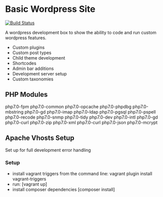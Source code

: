 # Basic Wordpress Site
[![Build Status](https://travis-ci.org/dreboard/wp_site.svg?branch=master)](https://travis-ci.org/dreboard/wp_site)

A wordpress development box to show the ability to code and run custom wordpress features.

- Custom plugins
- Custom post types
- Child theme development
- Shortcodes
- Admin bar additions
- Development server setup
- Custom taxonomies


## PHP Modules

php7.0-fpm php7.0-common php7.0-opcache php7.0-phpdbg php7.0-mbstring php7.0-gd php7.0-imap php7.0-ldap php7.0-pgsql php7.0-pspell php7.0-recode php7.0-snmp php7.0-tidy php7.0-dev php7.0-intl php7.0-gd php7.0-curl php7.0-zip php7.0-xml php7.0-curl php7.0-json php7.0-mcrypt

## Apache Vhosts Setup

Set up for full development error handling

### Setup
- install vagrant triggers from the command line: vagrant plugin install vagrant-triggers
- run: [vagrant up]
- install composer dependencies [composer install]
